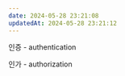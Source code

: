 ```yaml
---
date: 2024-05-28 23:21:08
updatedAt: 2024-05-28 23:21:12
---
```

인증 - authentication

인가 - authorization

